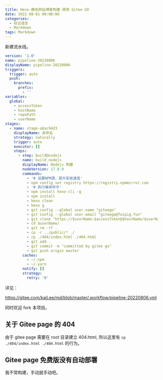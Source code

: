 ```yaml
---
title: Hexo-静态网站博客构建-使用 Gitee GO
date: 2022-08-01 00:00:00
categories:
  - 标记语言
  - Markdown
tags: Markdown
---
```


新建流水线。

```yml
version: '1.0'
name: pipeline-20220806
displayName: pipeline-20220806
triggers:
  trigger: auto
  push:
    branches:
      prefix:
        - ''
variables:
  global:
    - accessToken
    - hostName
    - repoPath
    - userName
stages:
  - name: stage-a8ac94d3
    displayName: 未命名
    strategy: naturally
    trigger: auto
    executor: []
    steps:
      - step: build@nodejs
        name: build_nodejs
        displayName: Nodejs 构建
        nodeVersion: 17.8.0
        commands:
          - '# 设置NPM源，提升安装速度'
          - npm config set registry https://registry.npmmirror.com
          - '# 执行编译命令'
          - npm install hexo-cli -g
          - npm install
          - hexo clean
          - hexo g
          - git config --global user.name "giteego"
          - git config --global user.email "giteego@feipig.fun"
          - git clone "https://$userName:$accessToken@$hostName/$userName/$repoPath"
          - cd $userName/
          - git rm -rf .
          - cp -r ../public/* ./
          - cp ./404/index.html ./404.html
          - git add .
          - git commit -m "committed by gitee go"
          - git push origin master
        caches:
          - ~/.npm
          - ~/.yarn
        notify: []
        strategy:
          retry: '0'
```

详见：

<https://gitee.com/kaiLee/md/blob/master/.workflow/pipeline-20220806.yml>

同时欢迎 fork 本项目。

## 关于 Gitee page 的 404

由于 gitee page 需要在 root 目录建立 404.html, 所以这里有 `cp ./404/index.html ./404.html` 的行为。

## Gitee page 免费版没有自动部署

我不常构建，手动就手动吧。
